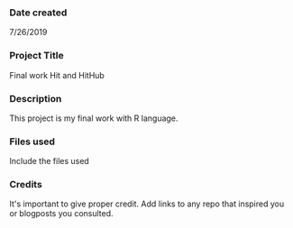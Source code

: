 ### Date created
7/26/2019

### Project Title
Final work Hit and HitHub

### Description
This project is my final work with R language.

### Files used
Include the files used

### Credits
It's important to give proper credit. Add links to any repo that inspired you or blogposts you consulted.

